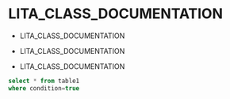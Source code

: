 # LITA_CLASS_DOCUMENTATION

- LITA_CLASS_DOCUMENTATION

- LITA_CLASS_DOCUMENTATION

- LITA_CLASS_DOCUMENTATION

```SQL
select * from table1
where condition=true
```

